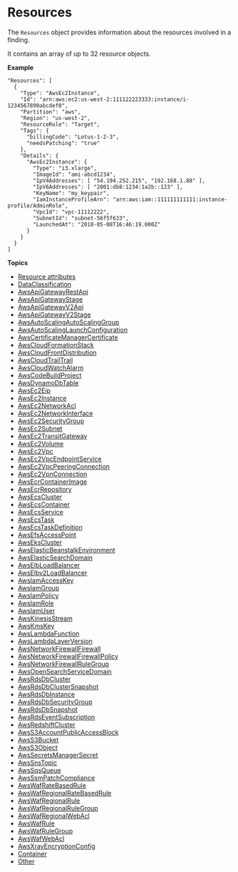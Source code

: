 # Resources<a name="asff-resources"></a>

The `Resources` object provides information about the resources involved in a finding\.

It contains an array of up to 32 resource objects\.

**Example**

```
"Resources": [
  {
    "Type": "AwsEc2Instance",
    "Id": "arn:aws:ec2:us-west-2:111122223333:instance/i-1234567890abcdef0",
    "Partition": "aws",
    "Region": "us-west-2",
    "ResourceRole": "Target",
    "Tags": {
      "billingCode": "Lotus-1-2-3",
      "needsPatching": "true"
    },
    "Details": {
      "AwsEc2Instance": {
        "Type": "i3.xlarge",
        "ImageId": "ami-abcd1234",
        "IpV4Addresses": [ "54.194.252.215", "192.168.1.88" ],
        "IpV6Addresses": [ "2001:db8:1234:1a2b::123" ],
        "KeyName": "my_keypair",
        "IamInstanceProfileArn": "arn:aws:iam::111111111111:instance-profile/AdminRole",
        "VpcId": "vpc-11112222",
        "SubnetId": "subnet-56f5f633",
        "LaunchedAt": "2018-05-08T16:46:19.000Z"
      }  
    }
  }
]
```

**Topics**
+ [Resource attributes](asff-resources-attributes.md)
+ [DataClassification](asff-resources-dataclassification.md)
+ [AwsApiGatewayRestApi](asff-resourcedetails-awsapigatewayrestapi.md)
+ [AwsApiGatewayStage](asff-resourcedetails-awsapigatewaystage.md)
+ [AwsApiGatewayV2Api](asff-resourcedetails-awsapigatewayv2api.md)
+ [AwsApiGatewayV2Stage](asff-resourcedetails-awsapigatewayv2stage.md)
+ [AwsAutoScalingAutoScalingGroup](asff-resourcedetails-awsautoscalingautoscalinggroup.md)
+ [AwsAutoScalingLaunchConfiguration](asff-resourcedetails-awsautoscalinglaunchconfiguration.md)
+ [AwsCertificateManagerCertificate](asff-resourcedetails-awscertificatemanagercertificate.md)
+ [AwsCloudFormationStack](asff-resourcedetails-awscloudformationstack.md)
+ [AwsCloudFrontDistribution](asff-resourcedetails-awscloudfrontdistribution.md)
+ [AwsCloudTrailTrail](asff-resourcedetails-awscloudtrailtrail.md)
+ [AwsCloudWatchAlarm](asff-resourcedetails-awscloudwatchalarm.md)
+ [AwsCodeBuildProject](asff-resourcedetails-awscodebuildproject.md)
+ [AwsDynamoDbTable](asff-resourcedetails-awsdynamodbtable.md)
+ [AwsEc2Eip](asff-resourcedetails-awsec2eip.md)
+ [AwsEc2Instance](asff-resourcedetails-awsec2instance.md)
+ [AwsEc2NetworkAcl](asff-resourcedetails-awsec2networkacl.md)
+ [AwsEc2NetworkInterface](asff-resourcedetails-awsec2networkinterface.md)
+ [AwsEc2SecurityGroup](asff-resourcedetails-awsec2securitygroup.md)
+ [AwsEc2Subnet](asff-resourcedetails-awsec2subnet.md)
+ [AwsEc2TransitGateway](asff-resourcedetails-awsec2transitgateway.md)
+ [AwsEc2Volume](asff-resourcedetails-awsec2volume.md)
+ [AwsEc2Vpc](asff-resourcedetails-awsec2vpc.md)
+ [AwsEc2VpcEndpointService](asff-resourcedetails-awsec2vpcendpointservice.md)
+ [AwsEc2VpcPeeringConnection](asff-resourcedetails-awsec2vpcpeeringconnection.md)
+ [AwsEc2VpnConnection](asff-resourcedetails-awsec2vpnconnection.md)
+ [AwsEcrContainerImage](asff-resourcedetails-awsecrcontainerimage.md)
+ [AwsEcrRepository](asff-resourcedetails-awsecrrepository.md)
+ [AwsEcsCluster](asff-resourcedetails-awsecscluster.md)
+ [AwsEcsContainer](asff-resourcedetails-awsecscontainer.md)
+ [AwsEcsService](asff-resourcedetails-awsecsservice.md)
+ [AwsEcsTask](asff-resourcedetails-awsecstask.md)
+ [AwsEcsTaskDefinition](asff-resourcedetails-awsecstaskdefinition.md)
+ [AwsEfsAccessPoint](asff-resourcedetails-awsefsaccesspoint.md)
+ [AwsEksCluster](asff-resourcedetails-awsekscluster.md)
+ [AwsElasticBeanstalkEnvironment](asff-resourcedetails-awselasticbeanstalkenvironment.md)
+ [AwsElasticSearchDomain](asff-resourcedetails-awselasticsearchdomain.md)
+ [AwsElbLoadBalancer](asff-resourcedetails-awselbloadbalancer.md)
+ [AwsElbv2LoadBalancer](asff-resourcedetails-awselbv2loadbalancer.md)
+ [AwsIamAccessKey](asff-resourcedetails-awsiamaccesskey.md)
+ [AwsIamGroup](asff-resourcedetails-awsiamgroup.md)
+ [AwsIamPolicy](asff-resourcedetails-awsiampolicy.md)
+ [AwsIamRole](asff-resourcedetails-awsiamrole.md)
+ [AwsIamUser](asff-resourcedetails-awsiamuser.md)
+ [AwsKinesisStream](asff-resourcedetails-awskinesisstream.md)
+ [AwsKmsKey](asff-resourcedetails-awskmskey.md)
+ [AwsLambdaFunction](asff-resourcedetails-awslambdafunction.md)
+ [AwsLambdaLayerVersion](asff-resourcedetails-awslambdalayerversion.md)
+ [AwsNetworkFirewallFirewall](asff-resourcedetails-awsnetworkfirewallfirewall.md)
+ [AwsNetworkFirewallFirewallPolicy](asff-resourcedetails-awsnetworkfirewallfirewallpolicy.md)
+ [AwsNetworkFirewallRuleGroup](asff-resourcedetails-awsnetworkfirewallrulegroup.md)
+ [AwsOpenSearchServiceDomain](asff-resourcedetails-awsopensearchservicedomain.md)
+ [AwsRdsDbCluster](asff-resourcedetails-awsrdsdbcluster.md)
+ [AwsRdsDbClusterSnapshot](asff-resourcedetails-awsrdsdbclustersnapshot.md)
+ [AwsRdsDbInstance](asff-resourcedetails-awsrdsdbinstance.md)
+ [AwsRdsDbSecurityGroup](asff-resourcedetails-awsrdsdbsecuritygroup.md)
+ [AwsRdsDbSnapshot](asff-resourcedetails-awsrdsdbsnapshot.md)
+ [AwsRdsEventSubscription](asff-resourcedetails-awsrdseventsubscription.md)
+ [AwsRedshiftCluster](asff-resourcedetails-awsredshiftcluster.md)
+ [AwsS3AccountPublicAccessBlock](asff-resourcedetails-awss3accountpublicaccessblock.md)
+ [AwsS3Bucket](asff-resourcedetails-awss3bucket.md)
+ [AwsS3Object](asff-resourcedetails-awss3object.md)
+ [AwsSecretsManagerSecret](asff-resourcedetails-awssecretsmanagersecret.md)
+ [AwsSnsTopic](asff-resourcedetails-awssnstopic.md)
+ [AwsSqsQueue](asff-resourcedetails-awssqsqueue.md)
+ [AwsSsmPatchCompliance](asff-resourcedetails-awsssmpatchcompliance.md)
+ [AwsWafRateBasedRule](asff-resourcedetails-awswafratebasedrule.md)
+ [AwsWafRegionalRateBasedRule](asff-resourcedetails-awswafregionalratebasedrule.md)
+ [AwsWafRegionalRule](asff-resourcedetails-awswafregionalrule.md)
+ [AwsWafRegionalRuleGroup](asff-resourcedetails-awswafregionalrulegroup.md)
+ [AwsWafRegionalWebAcl](asff-resourcedetails-awswafregionalwebacl.md)
+ [AwsWafRule](asff-resourcedetails-awswafrule.md)
+ [AwsWafRuleGroup](asff-resourcedetails-awswafrulegroup.md)
+ [AwsWafWebAcl](asff-resourcedetails-awswafwebacl.md)
+ [AwsXrayEncryptionConfig](asff-resourcedetails-awsxrayencryptionconfig.md)
+ [Container](asff-resourcedetails-container.md)
+ [Other](asff-resourcedetails-other.md)